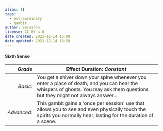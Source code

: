 ```yaml
---
alias: []
tags:
  - extraordinary
  - gambit
author: Seraaron
license: CC BY 4.0
date created: 2021-12-14 15:00
date updated: 2021-12-14 15:58
---
```


#### Sixth Sense

|   _Grade_ | Effect Duration: _Constant_                                                                                                                                                                    |
| ----------: | --------------------------------------------------------------------------------------------------------------------------------------------------------------------------- |
|    _Basic:_ | You get a shiver down your spine whenever you enter a place of death, and you can hear the whispers of ghosts. You may ask them questions but they might not always answer… |
| _Advanced:_ | This gambit gains a 'once per session' use that allows you to see and even physically touch the spirits you normally hear, lasting for the duration of a scene.             |
